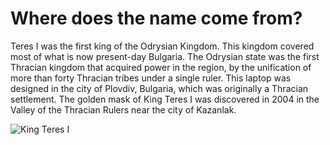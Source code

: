 # Where does the name come from?

Teres I was the first king of the Odrysian Kingdom.
This kingdom covered most of what is now present-day Bulgaria.
The Odrysian state was the first Thracian kingdom that acquired power in the region, by the unification of more than forty Thracian tribes under a single ruler.
This laptop was designed in the city of Plovdiv, Bulgaria, which was originally a Thracian settlement.
The golden mask of King Teres I was discovered in 2004 in the Valley of the Thracian Rulers near the city of Kazanlak.

![King Teres I](../images/maskata_teres.jpg "King Teres I")
